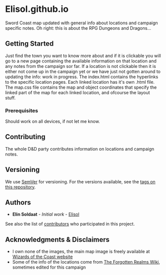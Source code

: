 # Elisol.github.io

Sword Coast map updated with general info about locations and campaign specific notes. Oh right: this is about the RPG Dungeons and Dragons...

## Getting Started

Just find the town you want to know more about and if it is clickable you will go to a new page containing the available information on that location and any notes from the campaign sor far. If a location is not clickable then it is either not come up in the campaign yet or we have just not gotten around to updating the info: work in progress.
The index.html contains the hyperlinks to the specific location pages. Each linked location has it's own .html file.
The map.css file contains the map and object coordinates that specify the linked part of the map for each linked location, and ofcourse the layout stuff.

### Prerequisites

Should work on all devices, if not let me know.

## Contributing

The whole D&D party contributes information on locations and campaign notes.

## Versioning

We use [SemVer](http://semver.org/) for versioning. For the versions available, see the [tags on this repository](https://github.com/your/project/tags). 

## Authors

* **Elin Soldaat** - *Initial work* - [Elisol](https://github.com/Elisol)

See also the list of [contributors](https://github.com/Elisol/Elisol.github.io/contributors) who participated in this project.


## Acknowledgments & Disclaimers

* I own none of the images, the main map image is freely available at [Wizards of the Coast website](http://dnd.wizards.com/articles/features/map-faer%C3%BCn)
* Some of the info of the locations come from [The Forgotten Realms Wiki](http://forgottenrealms.wikia.com/wiki/Main_Page), sometimes edited for this campaign

